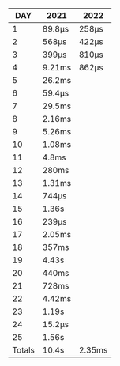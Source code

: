 |  DAY   |  2021  |  2022  |
|--------|--------|--------|
|      1 | 89.8µs | 258µs  |
|      2 | 568µs  | 422µs  |
|      3 | 399µs  | 810µs  |
|      4 | 9.21ms | 862µs  |
|      5 | 26.2ms |
|      6 | 59.4µs |
|      7 | 29.5ms |
|      8 | 2.16ms |
|      9 | 5.26ms |
|     10 | 1.08ms |
|     11 | 4.8ms  |
|     12 | 280ms  |
|     13 | 1.31ms |
|     14 | 744µs  |
|     15 | 1.36s  |
|     16 | 239µs  |
|     17 | 2.05ms |
|     18 | 357ms  |
|     19 | 4.43s  |
|     20 | 440ms  |
|     21 | 728ms  |
|     22 | 4.42ms |
|     23 | 1.19s  |
|     24 | 15.2µs |
|     25 | 1.56s  |
| Totals | 10.4s  | 2.35ms |
